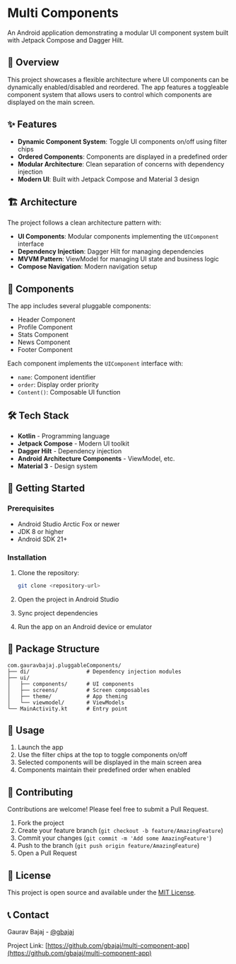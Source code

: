 # Multi Components

An Android application demonstrating a modular UI component system built with Jetpack Compose and Dagger Hilt.

## 📱 Overview

This project showcases a flexible architecture where UI components can be dynamically enabled/disabled and reordered. The app features a toggleable component system that allows users to control which components are displayed on the main screen.

## ✨ Features

- **Dynamic Component System**: Toggle UI components on/off using filter chips
- **Ordered Components**: Components are displayed in a predefined order  
- **Modular Architecture**: Clean separation of concerns with dependency injection
- **Modern UI**: Built with Jetpack Compose and Material 3 design

## 🏗️ Architecture

The project follows a clean architecture pattern with:

- **UI Components**: Modular components implementing the `UIComponent` interface
- **Dependency Injection**: Dagger Hilt for managing dependencies
- **MVVM Pattern**: ViewModel for managing UI state and business logic
- **Compose Navigation**: Modern navigation setup

## 🧩 Components

The app includes several pluggable components:

- Header Component
- Profile Component  
- Stats Component
- News Component
- Footer Component

Each component implements the `UIComponent` interface with:

- `name`: Component identifier
- `order`: Display order priority
- `Content()`: Composable UI function

## 🛠️ Tech Stack

- **Kotlin** - Programming language
- **Jetpack Compose** - Modern UI toolkit
- **Dagger Hilt** - Dependency injection
- **Android Architecture Components** - ViewModel, etc.
- **Material 3** - Design system

## 🚀 Getting Started

### Prerequisites

- Android Studio Arctic Fox or newer
- JDK 8 or higher
- Android SDK 21+

### Installation

1. Clone the repository:
   ```bash
   git clone <repository-url>
   ```

2. Open the project in Android Studio

3. Sync project dependencies

4. Run the app on an Android device or emulator

## 📁 Package Structure

```
com.gauravbajaj.pluggableComponents/
├── di/                  # Dependency injection modules
├── ui/
│   ├── components/      # UI components
│   ├── screens/         # Screen composables
│   ├── theme/           # App theming
│   └── viewmodel/       # ViewModels
└── MainActivity.kt      # Entry point
```

## 🎯 Usage

1. Launch the app
2. Use the filter chips at the top to toggle components on/off
3. Selected components will be displayed in the main screen area
4. Components maintain their predefined order when enabled

## 🤝 Contributing

Contributions are welcome! Please feel free to submit a Pull Request.

1. Fork the project
2. Create your feature branch (`git checkout -b feature/AmazingFeature`)
3. Commit your changes (`git commit -m 'Add some AmazingFeature'`)
4. Push to the branch (`git push origin feature/AmazingFeature`)
5. Open a Pull Request

## 📄 License

This project is open source and available under the [MIT License](LICENSE).

## 📞 Contact

Gaurav Bajaj - [@gbajaj](https://github.com/gbajaj)

Project Link: [https://github.com/gbajaj/multi-component-app](https://github.com/gbajaj/multi-component-app)